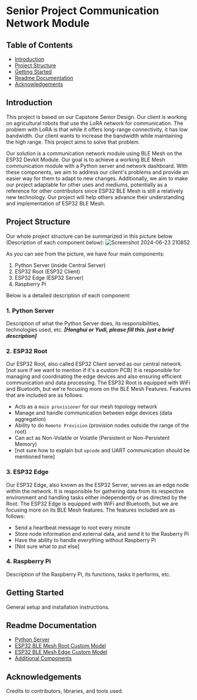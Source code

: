 # Senior Project Communication Network Module

## Table of Contents
- [Introduction](#introduction)
- [Project Structure](#project-structure)
- [Getting Started](#getting-started)
- [Readme Documentation](#readme-documentation)
- [Acknowledgements](#acknowledgements)

## Introduction
This project is based on our Capstone Senior Design. Our client is working on agricultural robots that use the LoRA network for communication. The problem with LoRA is that while it offers long-range connectivity, it has low bandwidth. Our client wants to increase the bandwidth while maintaining the high range. This project aims to solve that problem.

Our solution is a communication network module using BLE Mesh on the ESP32 Devkit Module. Our goal is to achieve a working BLE Mesh communication module with a Python server and network dashboard. With these components, we aim to address our client's problems and provide an easier way for them to adapt to new changes. Additionally, we aim to make our project adaptable for other uses and mediums, potentially as a reference for other contributors since ESP32 BLE Mesh is still a relatively new technology. Our project will help others advance their understanding and implementation of ESP32 BLE Mesh.

## Project Structure
Our whole project structure can be summarized in this picture below (Description of each component below):
![Screenshot 2024-06-23 210852](https://github.com/codecultivatorscrew/Multi-agent-Communication-Network/assets/54468493/ef895f72-a9a2-44a4-9a32-3ceffc56a1ea)

As you can see from the picture, we have four main components:

 1. Python Server (inside Central Server)
 2. ESP32 Root (ESP32 Client)
 3. ESP32 Edge (ESP32 Server)
 4. Raspberry Pi

Below is a detailed description of each component:

### 1. Python Server
Description of what the Python Server does, its responsibilities, technologies used, etc. ***[Honghui or Yudi, please fill this. just a brief description]***

### 2. ESP32 Root
Our ESP32 Root, also called ESP32 Client served as our central network. [not sure if we want to mention if it's a custom PCB] It is responsible for managing and coordinating the edge devices and also ensuring efficient communication and data processing. The ESP32 Root is equipped with WiFi and Bluetooth, but we're focusing more on the BLE Mesh Features. Features that are included are as follows:
- Acts as a `main provisioner` for our mesh topology network
- Manage and handle communication between edge devices (data aggregation)
- Ability to do `Remote Provision` (provision nodes outside the range of the root)
- Can act as Non-Volatile or Volatile (Persistent or Non-Persistent Memory)
- [not sure how to explain but `opcode` and UART communication should be mentioned here]

### 3. ESP32 Edge
Our ESP32 Edge, also known as the ESP32 Server, serves as an edge node within the network. It is responsible for gathering data from its respective environment and handling tasks either independently or as directed by the Root. The ESP32 Edge is equipped with WiFi and Bluetooth, but we are focusing more on its BLE Mesh features. The features included are as follows:
- Send a heartbeat message to root every minute
- Store node information and external data, and send it to the Rasberry Pi
- Have the ability to handle everything without Raspberry Pi
- [Not sure what to put else]

### 4. Raspberry Pi
Description of the Raspberry Pi, its functions, tasks it performs, etc.

## Getting Started
General setup and installation instructions.

## Readme Documentation
- [Python Server](./docs/python-server.md)
- [ESP32 BLE Mesh Root Custom Model](./docs/esp32-custom-edge.md)
- [ESP32 BLE Mesh Edge Custom Model](./docs/esp32-custom-root.md)
- [Additional Components](./docs/additional-components.md)

## Acknowledgements
Credits to contributors, libraries, and tools used.

